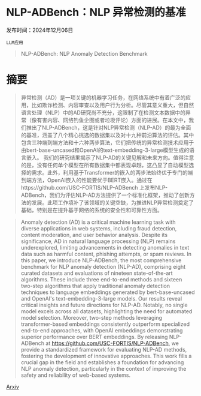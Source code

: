 # NLP-ADBench：NLP 异常检测的基准

发布时间：2024年12月06日

`LLM应用`

> NLP-ADBench: NLP Anomaly Detection Benchmark

# 摘要

> 异常检测（AD）是一项关键的机器学习任务，在网络系统中有着广泛的应用，比如欺诈检测、内容审查以及用户行为分析。尽管其意义重大，但自然语言处理（NLP）中的AD研究尚不充分，这限制了在检测文本数据中的异常（像有害内容、网络钓鱼企图或者垃圾评论）方面的进展。在本文中，我们推出了NLP-ADBench，这是针对NLP异常检测（NLP-AD）的最为全面的基准，涵盖了八个精心挑选的数据集以及对十九种前沿算法的评估。其中包含三种端到端方法和十六种两步算法，它们把传统的异常检测技术应用于由bert-base-uncased和OpenAI的text-embedding-3-large模型生成的语言嵌入。
  我们的研究结果揭示了NLP-AD的关键见解和未来方向。值得注意的是，没有任何单个模型在所有数据集中都表现卓越，这凸显了自动模型选择的需求。此外，利用基于Transformer的嵌入的两步法始终优于专门的端到端方法，OpenAI嵌入的性能要优于BERT嵌入。通过在https://github.com/USC-FORTIS/NLP-ADBench 上发布NLP-ADBench，我们为评估NLP-AD方法提供了一个标准化框架，推动了创新方法的发展。此项工作填补了该领域的关键空缺，为推进NLP异常检测奠定了基础，特别是在提升基于网络的系统的安全性和可靠性方面。

> Anomaly detection (AD) is a critical machine learning task with diverse applications in web systems, including fraud detection, content moderation, and user behavior analysis. Despite its significance, AD in natural language processing (NLP) remains underexplored, limiting advancements in detecting anomalies in text data such as harmful content, phishing attempts, or spam reviews. In this paper, we introduce NLP-ADBench, the most comprehensive benchmark for NLP anomaly detection (NLP-AD), comprising eight curated datasets and evaluations of nineteen state-of-the-art algorithms. These include three end-to-end methods and sixteen two-step algorithms that apply traditional anomaly detection techniques to language embeddings generated by bert-base-uncased and OpenAI's text-embedding-3-large models.
  Our results reveal critical insights and future directions for NLP-AD. Notably, no single model excels across all datasets, highlighting the need for automated model selection. Moreover, two-step methods leveraging transformer-based embeddings consistently outperform specialized end-to-end approaches, with OpenAI embeddings demonstrating superior performance over BERT embeddings. By releasing NLP-ADBench at https://github.com/USC-FORTIS/NLP-ADBench, we provide a standardized framework for evaluating NLP-AD methods, fostering the development of innovative approaches. This work fills a crucial gap in the field and establishes a foundation for advancing NLP anomaly detection, particularly in the context of improving the safety and reliability of web-based systems.

[Arxiv](https://arxiv.org/abs/2412.04784)